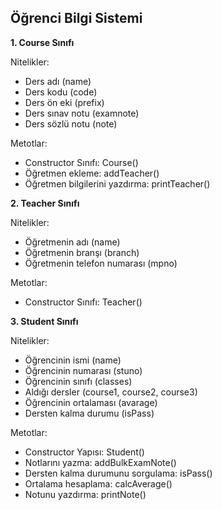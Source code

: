 **Öğrenci Bilgi Sistemi**
---

**1. Course Sınıfı**

Nitelikler:

- Ders adı (name)
- Ders kodu (code)
- Ders ön eki (prefix)
- Ders sınav notu (examnote)
- Ders sözlü notu (note)

Metotlar: 

- Constructor Sınıfı: Course()
- Öğretmen ekleme: addTeacher()
- Öğretmen bilgilerini yazdırma: printTeacher()

**2. Teacher Sınıfı**

Nitelikler:

- Öğretmenin adı (name)
- Öğretmenin branşı (branch)
- Öğretmenin telefon numarası (mpno)


Metotlar: 

- Constructor Sınıfı: Teacher()

**3. Student Sınıfı**

Nitelikler:

- Öğrencinin ismi (name)
- Öğrencinin numarası (stuno)
- Öğrencinin sınıfı (classes)
- Aldığı dersler (course1, course2, course3)
- Öğrencinin ortalaması (avarage)
- Dersten kalma durumu (isPass)

Metotlar:

- Constructor Yapısı: Student()
- Notlarını yazma: addBulkExamNote()
- Dersten kalma durumunu sorgulama: isPass()
- Ortalama hesaplama: calcAverage()
- Notunu yazdırma: printNote()




